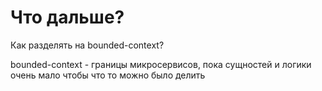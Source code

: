 # Что дальше?

Как разделять на bounded-context?

bounded-context - границы микросервисов, пока сущностей и логики очень мало чтобы что то можно было делить